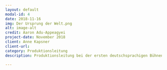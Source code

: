 ```yaml
---
layout: default
modal-id: 4
date: 2018-11-16
img: Der Ursprung der Welt.png
alt: image-alt
credit: Aaron Adu-Appeagyei
project-date: November 2018
client: Anne Kapsner
client-url:
category: Produktionsleitung
description: Produktionsleitung bei der ersten deutschsprachigen Bühnenadaption "Der Ursprung der Welt" von Liv Strömquist unter der Regie von Anne Kapsner, präsentiert im studioNAXOS

---
```

